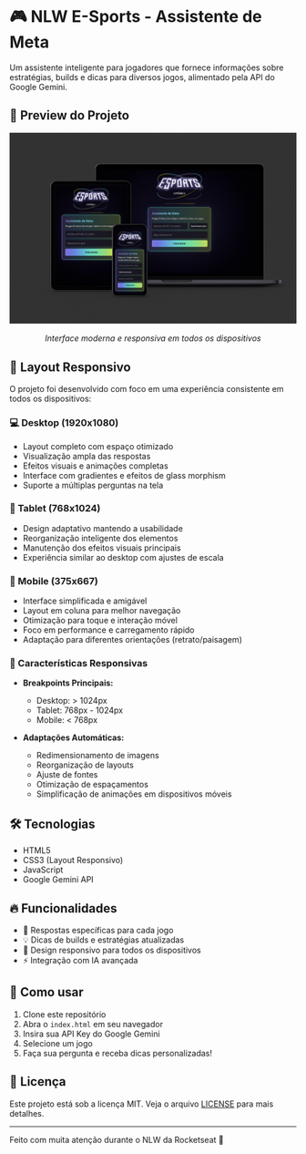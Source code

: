 # 🎮 NLW E-Sports - Assistente de Meta

Um assistente inteligente para jogadores que fornece informações sobre estratégias, builds e dicas para diversos jogos, alimentado pela API do Google Gemini.

## 🎨 Preview do Projeto

<div align="center">

![Mockup dos Dispositivos](./assets/mockup.png)

_Interface moderna e responsiva em todos os dispositivos_

</div>

## 📱 Layout Responsivo

O projeto foi desenvolvido com foco em uma experiência consistente em todos os dispositivos:

### 💻 Desktop (1920x1080)

- Layout completo com espaço otimizado
- Visualização ampla das respostas
- Efeitos visuais e animações completas
- Interface com gradientes e efeitos de glass morphism
- Suporte a múltiplas perguntas na tela

### 📱 Tablet (768x1024)

- Design adaptativo mantendo a usabilidade
- Reorganização inteligente dos elementos
- Manutenção dos efeitos visuais principais
- Experiência similar ao desktop com ajustes de escala

### 📱 Mobile (375x667)

- Interface simplificada e amigável
- Layout em coluna para melhor navegação
- Otimização para toque e interação móvel
- Foco em performance e carregamento rápido
- Adaptação para diferentes orientações (retrato/paisagem)

### 🎯 Características Responsivas

- **Breakpoints Principais:**

  - Desktop: > 1024px
  - Tablet: 768px - 1024px
  - Mobile: < 768px

- **Adaptações Automáticas:**
  - Redimensionamento de imagens
  - Reorganização de layouts
  - Ajuste de fontes
  - Otimização de espaçamentos
  - Simplificação de animações em dispositivos móveis

## 🛠️ Tecnologias

- HTML5
- CSS3 (Layout Responsivo)
- JavaScript
- Google Gemini API

## 🔥 Funcionalidades

- 🎯 Respostas específicas para cada jogo
- 💡 Dicas de builds e estratégias atualizadas
- 📱 Design responsivo para todos os dispositivos
- ⚡ Integração com IA avançada

## 🚀 Como usar

1. Clone este repositório
2. Abra o `index.html` em seu navegador
3. Insira sua API Key do Google Gemini
4. Selecione um jogo
5. Faça sua pergunta e receba dicas personalizadas!

## 📝 Licença

Este projeto está sob a licença MIT. Veja o arquivo [LICENSE](LICENSE) para mais detalhes.

---

Feito com muita atenção durante o NLW da Rocketseat 🚀
